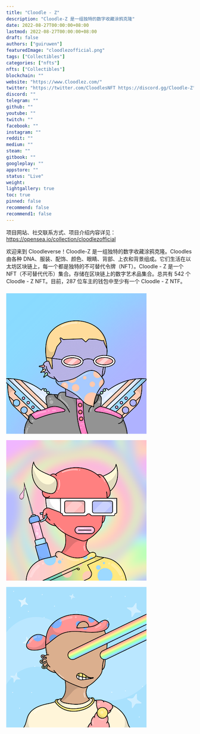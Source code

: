 ```yaml
---
title: "Cloodle - Z"
description: "Cloodle-Z 是一组独特的数字收藏涂鸦克隆"
date: 2022-08-27T00:00:00+08:00
lastmod: 2022-08-27T00:00:00+08:00
draft: false
authors: ["guiruwen"]
featuredImage: "cloodlezofficial.png"
tags: ["Collectibles"]
categories: ["nfts"]
nfts: ["Collectibles"]
blockchain: ""
website: "https://www.Cloodlez.com/"
twitter: "https://twitter.com/CloodlesNFT https://discord.gg/Cloodle-Z"
discord: ""
telegram: ""
github: ""
youtube: ""
twitch: ""
facebook: ""
instagram: ""
reddit: ""
medium: ""
steam: ""
gitbook: ""
googleplay: ""
appstore: ""
status: "Live"
weight: 
lightgallery: true
toc: true
pinned: false
recommend: false
recommend1: false
---
```

项目网站、社交联系方式、项目介绍内容详见：https://opensea.io/collection/cloodlezofficial

欢迎来到 Cloodleverse！Cloodle-Z 是一组独特的数字收藏涂鸦克隆。Cloodles 由各种 DNA、服装、配饰、颜色、眼睛、背部、上衣和背景组成。它们生活在以太坊区块链上，每一个都是独特的不可替代令牌（NFT）。Cloodle - Z 是一个 NFT（不可替代代币）集合。存储在区块链上的数字艺术品集合。总共有 542 个 Cloodle - Z NFT。目前，287 位车主的钱包中至少有一个 Cloodle - Z NTF。

##### 

![nft](01.png)

![nft](02.png)

![nft](03.png)